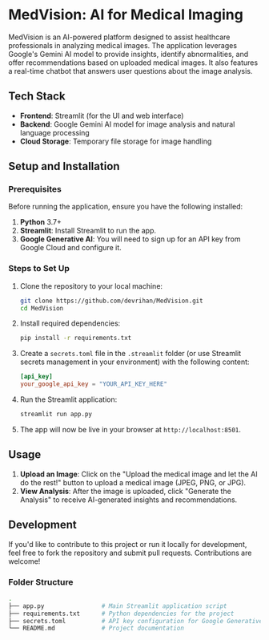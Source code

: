 # MedVision: AI for Medical Imaging

MedVision is an AI-powered platform designed to assist healthcare professionals in analyzing medical images. The application leverages Google's Gemini AI model to provide insights, identify abnormalities, and offer recommendations based on uploaded medical images. It also features a real-time chatbot that answers user questions about the image analysis.

## Tech Stack

- **Frontend**: Streamlit (for the UI and web interface)
- **Backend**: Google Gemini AI model for image analysis and natural language processing
- **Cloud Storage**: Temporary file storage for image handling

## Setup and Installation

### Prerequisites

Before running the application, ensure you have the following installed:

1. **Python** 3.7+
2. **Streamlit**: Install Streamlit to run the app.
3. **Google Generative AI**: You will need to sign up for an API key from Google Cloud and configure it.

### Steps to Set Up

1. Clone the repository to your local machine:

    ```bash
    git clone https://github.com/devrihan/MedVision.git
    cd MedVision
    ```

2. Install required dependencies:

    ```bash
    pip install -r requirements.txt
    ```

3. Create a `secrets.toml` file in the `.streamlit` folder (or use Streamlit secrets management in your environment) with the following content:

    ```toml
    [api_key]
    your_google_api_key = "YOUR_API_KEY_HERE"
    ```

4. Run the Streamlit application:

    ```bash
    streamlit run app.py
    ```

5. The app will now be live in your browser at `http://localhost:8501`.

## Usage

1. **Upload an Image**: Click on the "Upload the medical image and let the AI do the rest!" button to upload a medical image (JPEG, PNG, or JPG).
2. **View Analysis**: After the image is uploaded, click "Generate the Analysis" to receive AI-generated insights and recommendations.

## Development

If you'd like to contribute to this project or run it locally for development, feel free to fork the repository and submit pull requests. Contributions are welcome!

### Folder Structure

```bash
.
├── app.py                # Main Streamlit application script
├── requirements.txt      # Python dependencies for the project
├── secrets.toml          # API key configuration for Google Generative AI
└── README.md             # Project documentation

